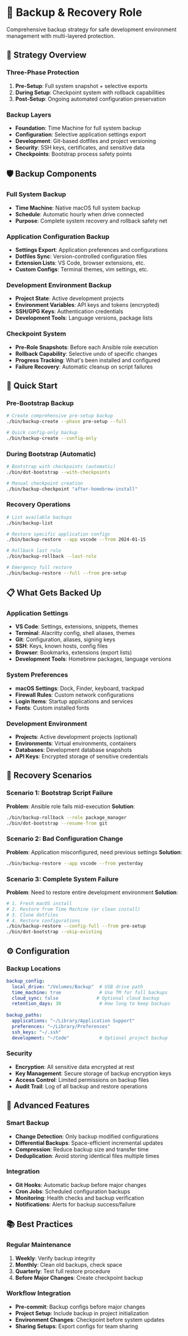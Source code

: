 # 💾 Backup & Recovery Role

Comprehensive backup strategy for safe development environment management with multi-layered protection.

## 🎯 Strategy Overview

### Three-Phase Protection
1. **Pre-Setup**: Full system snapshot + selective exports
2. **During Setup**: Checkpoint system with rollback capabilities  
3. **Post-Setup**: Ongoing automated configuration preservation

### Backup Layers
- **Foundation**: Time Machine for full system backup
- **Configuration**: Selective application settings export
- **Development**: Git-based dotfiles and project versioning
- **Security**: SSH keys, certificates, and sensitive data
- **Checkpoints**: Bootstrap process safety points

## 🛡️ Backup Components

### Full System Backup
- **Time Machine**: Native macOS full system backup
- **Schedule**: Automatic hourly when drive connected
- **Purpose**: Complete system recovery and rollback safety net

### Application Configuration Backup
- **Settings Export**: Application preferences and configurations
- **Dotfiles Sync**: Version-controlled configuration files
- **Extension Lists**: VS Code, browser extensions, etc.
- **Custom Configs**: Terminal themes, vim settings, etc.

### Development Environment Backup
- **Project State**: Active development projects
- **Environment Variables**: API keys and tokens (encrypted)
- **SSH/GPG Keys**: Authentication credentials
- **Development Tools**: Language versions, package lists

### Checkpoint System
- **Pre-Role Snapshots**: Before each Ansible role execution
- **Rollback Capability**: Selective undo of specific changes
- **Progress Tracking**: What's been installed and configured
- **Failure Recovery**: Automatic cleanup on script failures

## 🚀 Quick Start

### Pre-Bootstrap Backup
```bash
# Create comprehensive pre-setup backup
./bin/backup-create --phase pre-setup --full

# Quick config-only backup
./bin/backup-create --config-only
```

### During Bootstrap (Automatic)
```bash
# Bootstrap with checkpoints (automatic)
./bin/dot-bootstrap --with-checkpoints

# Manual checkpoint creation
./bin/backup-checkpoint "after-homebrew-install"
```

### Recovery Operations
```bash
# List available backups
./bin/backup-list

# Restore specific application configs
./bin/backup-restore --app vscode --from 2024-01-15

# Rollback last role
./bin/backup-rollback --last-role

# Emergency full restore
./bin/backup-restore --full --from pre-setup
```

## 📋 What Gets Backed Up

### Application Settings
- **VS Code**: Settings, extensions, snippets, themes
- **Terminal**: Alacritty config, shell aliases, themes
- **Git**: Configuration, aliases, signing keys
- **SSH**: Keys, known hosts, config files
- **Browser**: Bookmarks, extensions (export lists)
- **Development Tools**: Homebrew packages, language versions

### System Preferences
- **macOS Settings**: Dock, Finder, keyboard, trackpad
- **Firewall Rules**: Custom network configurations
- **Login Items**: Startup applications and services
- **Fonts**: Custom installed fonts

### Development Environment
- **Projects**: Active development projects (optional)
- **Environments**: Virtual environments, containers
- **Databases**: Development database snapshots
- **API Keys**: Encrypted storage of sensitive credentials

## 🔄 Recovery Scenarios

### Scenario 1: Bootstrap Script Failure
**Problem**: Ansible role fails mid-execution
**Solution**: 
```bash
./bin/backup-rollback --role package_manager
./bin/dot-bootstrap --resume-from git
```

### Scenario 2: Bad Configuration Change
**Problem**: Application misconfigured, need previous settings
**Solution**:
```bash
./bin/backup-restore --app vscode --from yesterday
```

### Scenario 3: Complete System Failure
**Problem**: Need to restore entire development environment
**Solution**:
```bash
# 1. Fresh macOS install
# 2. Restore from Time Machine (or clean install)
# 3. Clone dotfiles
# 4. Restore configurations
./bin/backup-restore --config-full --from pre-setup
./bin/dot-bootstrap --skip-existing
```

## ⚙️ Configuration

### Backup Locations
```yaml
backup_config:
  local_drive: "/Volumes/Backup"  # USB drive path
  time_machine: true              # Use TM for full backups
  cloud_sync: false              # Optional cloud backup
  retention_days: 30              # How long to keep backups
  
backup_paths:
  applications: "~/Library/Application Support"
  preferences: "~/Library/Preferences"
  ssh_keys: "~/.ssh"
  development: "~/Code"           # Optional project backup
```

### Security
- **Encryption**: All sensitive data encrypted at rest
- **Key Management**: Secure storage of backup encryption keys
- **Access Control**: Limited permissions on backup files
- **Audit Trail**: Log of all backup and restore operations

## 🔧 Advanced Features

### Smart Backup
- **Change Detection**: Only backup modified configurations
- **Differential Backups**: Space-efficient incremental updates
- **Compression**: Reduce backup size and transfer time
- **Deduplication**: Avoid storing identical files multiple times

### Integration
- **Git Hooks**: Automatic backup before major changes
- **Cron Jobs**: Scheduled configuration backups
- **Monitoring**: Health checks and backup verification
- **Notifications**: Alerts for backup success/failure

## 📚 Best Practices

### Regular Maintenance
1. **Weekly**: Verify backup integrity
2. **Monthly**: Clean old backups, check space
3. **Quarterly**: Test full restore procedure
4. **Before Major Changes**: Create checkpoint backup

### Workflow Integration
- **Pre-commit**: Backup configs before major changes
- **Project Setup**: Include backup in project initialization
- **Environment Changes**: Checkpoint before system updates
- **Sharing Setups**: Export configs for team sharing
